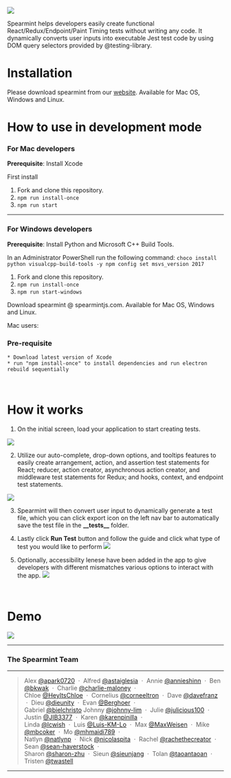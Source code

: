 ![](https://lh5.googleusercontent.com/5Gr2dZXHJdmIiASsPw9put-6mR20e4g1gOk-af4krREaJ7NqkZnqXLD5QgiotfNHYhGRh387HSqdhjRwxdwOvQzg9ChhfIrZz0FdxVu6gktBtG-sy1MX6Xq36Gmrzu_6G_K7LDQZ)

Spearmint helps developers easily create functional React/Redux/Endpoint/Paint Timing tests without writing any code. It dynamically converts user inputs into executable Jest test code by using DOM query selectors provided by @testing-library.

# Installation 
Please download spearmint from our [website](https://www.spearmintjs.com/). Available for Mac OS, Windows and Linux.


# How to use in development mode

### For Mac developers

**Prerequisite**: Install Xcode 

First install
1. Fork and clone this repository.
2. ```npm run install-once```
3. ```npm run start```

***

### For Windows developers

**Prerequisite**: Install Python and Microsoft C++ Build Tools.

In an Administrator PowerShell run the following command:
```choco install python visualcpp-build-tools -y npm config set msvs_version 2017```
        
1. Fork and clone this repository.
2. ```npm run install-once```
3. ```npm run start-windows```

Download spearmint @ spearmintjs.com. Available for Mac OS, Windows and Linux.


Mac users: 
### Pre-requisite
    * Download latest version of Xcode  
    * run "npm install-once" to install dependencies and run electron rebuild sequentially
    
<br>


# How it works


1.  On the initial screen, load your application to start creating tests.

![](/public/mainPage.JPG)

2.  Utilize our auto-complete, drop-down options, and tooltips features to easily create arrangement, action, and assertion test statements for React; reducer, action creator, asynchronous action creator, and middleware test statements for Redux; and hooks, context, and endpoint test statements.

![](/public/generateTest.JPG)

3.  Spearmint will then convert user input to dynamically generate a test file, which you can click export icon on the left nav bar to automatically save the test file in the **\_\_tests\_\_** folder.  


4.  Lastly click **Run Test** button and follow the guide and click what type of test you would like to perform
![](/public/runTest.JPG) 

5.  Optionally, accessibility lenese have been added in the app to give developers with different mismatches various options to interact with the app. 
![](/public/AccLens_Demo.gif)

<br>


# Demo

![](/public/AccLens_Demo.gif)

***

### The Spearmint Team
<hr>

> Alex [@apark0720](https://github.com/apark0720) &nbsp;&middot;&nbsp;
> Alfred  [@astaiglesia](https://github.com/astaiglesia) &nbsp;&middot;&nbsp;
> Annie  [@annieshinn](https://github.com/annieshinn) &nbsp;&middot;&nbsp;
> Ben [@bkwak](https://github.com/bkwak) &nbsp;&middot;&nbsp;
> Charlie [@charlie-maloney](https://github.com/charlie-maloney) &nbsp;&middot;&nbsp; <br />
> Chloe [@HeyItsChloe](https://github.com/HeyItsChloe) &nbsp;&middot;&nbsp;
> Cornelius [@corneeltron](https://github.com/corneeltron)  &nbsp;&middot;&nbsp;
> Dave [@davefranz](https://github.com/davefranz) &nbsp;&middot;&nbsp;
> Dieu [@dieunity](https://github.com/dieunity) &nbsp;&middot;&nbsp;
> Evan [@Berghoer](https://github.com/Berghoer) &nbsp;&middot;&nbsp; <br />
> Gabriel [@bielchristo](https://github.com/bielchristo)
> Johnny [@johnny-lim](https://github.com/johnny-lim) &nbsp;&middot;&nbsp;
> Julie [@julicious100](https://github.com/julicious100) &nbsp;&middot;&nbsp;
> Justin [@JIB3377](https://github.com/JIB3377) &nbsp;&middot;&nbsp;
> Karen [@karenpinilla](https://github.com/karenpinilla) &nbsp;&middot;&nbsp; <br />
> Linda [@lcwish](https://github.com/lcwish) &nbsp;&middot;&nbsp;
> Luis [@Luis-KM-Lo](https://github.com/Luis-KM-Lo) &nbsp;&middot;&nbsp;
> Max [@MaxWeisen](https://github.com/MaxWeisen) &nbsp;&middot;&nbsp;
> Mike [@mbcoker](https://github.com/mbcoker) &nbsp;&middot;&nbsp;
> Mo [@mhmaidi789](https://github.com/mhmaidi789) &nbsp;&middot;&nbsp; <br />
> Natlyn [@natlynp](https://github.com/natlynp) &nbsp;&middot;&nbsp; 
> Nick [@nicolaspita](https://github.com/nicolaspita) &nbsp;&middot;&nbsp;
> Rachel [@rachethecreator](https://github.com/rachethecreator) &nbsp;&middot;&nbsp;
> Sean [@sean-haverstock](https://github.com/Sean-Haverstock) &nbsp;&middot;&nbsp; <br />
> Sharon [@sharon-zhu](https://github.com/sharon-zhu) &nbsp;&middot;&nbsp; 
> Sieun [@sieunjang](https://github.com/sieunjang) &nbsp;&middot;&nbsp;
> Tolan [@taoantaoan](https://github.com/taoantaoan) &nbsp;&middot;&nbsp;
> Tristen [@twastell](https://github.com/twastell) 
<hr>
